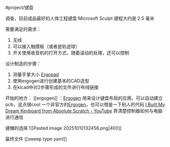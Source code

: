 #project/键盘

调查，目前成品最好的人体工程键盘
Microsoft Sculpt    键程大约是 2.5 毫米


需要满足的需求：
1. 无线
2. 可以接入触摸板（或者是轨迹球）
3. 开关使用收音机的打开方式，随着滚动的处理，还可以控制



设计制造的步骤：
1. 测量手掌大小   [Ergopad](https://pashutk.com/ergopad/)
2. 使用ergogen进行创建基本的CAD造型
3. 在kicad中对2步骤形成的文件进行布线链接


开始的地方：
[[ergogen]] ：[Ergogen](https://ergogen.xyz/) 用来设计键盘布局的应用，可以自动建立pcb，这点很cool
一个非官方的[Ergogen](https://ergogen.ceoloide.com/)，也可以借鉴一下别人的代码
[I Built My Dream Keyboard from Absolute Scratch - YouTube](https://www.youtube.com/watch?v=7UXsD7nSfDY) 弄清楚控制器如何与电脑进行通信


键帽的选择
![[Pasted image 20251010132456.png|400]]




最终文件
[[sweep type yaml]]



